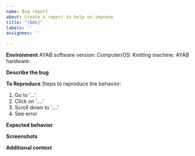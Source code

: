 ```yaml
---
name: Bug report
about: Create a report to help us improve
title: "[BUG]"
labels: ''
assignees: ''

---
```


**Environment**
AYAB software version: 
Computer/OS: 
Knitting machine: 
AYAB hardware: 

**Describe the bug**
<!-- A clear and concise description of what the bug is. -->

**To Reproduce**
Steps to reproduce the behavior:
1. Go to '...'
2. Click on '....'
3. Scroll down to '....'
4. See error

**Expected behavior**
<!-- A clear and concise description of what you expected to happen. -->

**Screenshots**
<!-- If applicable, add screenshots to help explain your problem. -->

**Additional context**
<!-- Add any other context about the problem here. -->
